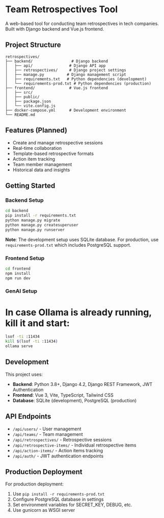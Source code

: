 # Team Retrospectives Tool

A web-based tool for conducting team retrospectives in tech companies. Built with Django backend and Vue.js frontend.

## Project Structure

```
retrospectives/
├── backend/                 # Django backend
│   ├── api/                # Django API app
│   ├── retrospectives/     # Django project settings
│   ├── manage.py          # Django management script
│   ├── requirements.txt   # Python dependencies (development)
│   └── requirements-prod.txt # Python dependencies (production)
├── frontend/               # Vue.js frontend
│   ├── src/
│   ├── public/
│   ├── package.json
│   └── vite.config.js
├── docker-compose.yml      # Development environment
└── README.md
```

## Features (Planned)

- Create and manage retrospective sessions
- Real-time collaboration
- Template-based retrospective formats
- Action item tracking
- Team member management
- Historical data and insights

## Getting Started

### Backend Setup
```bash
cd backend
pip install -r requirements.txt
python manage.py migrate
python manage.py createsuperuser
python manage.py runserver
```

**Note**: The development setup uses SQLite database. For production, use `requirements-prod.txt` which includes PostgreSQL support.

### Frontend Setup
```bash
cd frontend
npm install
npm run dev
```

### GenAI Setup
# In case Ollama is already running, kill it and start:
```bash
lsof -ti :11434
kill $(lsof -ti :11434)
ollama serve
```


## Development

This project uses:
- **Backend**: Python 3.8+, Django 4.2, Django REST Framework, JWT Authentication
- **Frontend**: Vue 3, Vite, TypeScript, Tailwind CSS
- **Database**: SQLite (development), PostgreSQL (production)

## API Endpoints

- `/api/users/` - User management
- `/api/teams/` - Team management
- `/api/retrospectives/` - Retrospective sessions
- `/api/retrospective-items/` - Individual retrospective items
- `/api/action-items/` - Action items tracking
- `/api/auth/` - JWT authentication endpoints

## Production Deployment

For production deployment:
1. Use `pip install -r requirements-prod.txt`
2. Configure PostgreSQL database in settings
3. Set environment variables for SECRET_KEY, DEBUG, etc.
4. Use gunicorn as WSGI server
